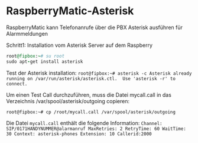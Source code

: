 # RaspberryMatic-Asterisk
RaspberryMatic kann Telefonanrufe über die PBX Asterisk ausführen für Alarmmeldungen

Schritt1:
Installation vom Asterisk Server auf dem Raspberry
```ruby
root@fipbox:~# su root
sudo apt-get install asterisk
```

Test der Asterisk installation:
``root@fipbox:~# asterisk -c
Asterisk already running on /var/run/asterisk/asterisk.ctl.  Use 'asterisk -r' to connect.``


Um einen Test Call durchzuführen, muss die Datei  mycall.call in das Verzeichnis  /var/spool/asterisk/outgoing  copieren:

``root@fipbox:~# cp /root/mycall.call /var/spool/asterisk/outgoing``

Die Datei ``mycall.call`` enthält die folgende Information:
``Channel: SIP/0171HANDYNUMMER@alarmanruf
MaxRetries: 2
RetryTime: 60
WaitTime: 30
Context: asterisk-phones
Extension: 10
Callerid:2000
``




